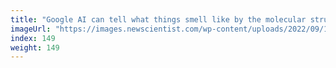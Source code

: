 ```yaml
---
title: "Google AI can tell what things smell like by the molecular structure"
imageUrl: "https://images.newscientist.com/wp-content/uploads/2022/09/12145251/SEI_123980203.jpg?width=600"
index: 149
weight: 149
---
```


